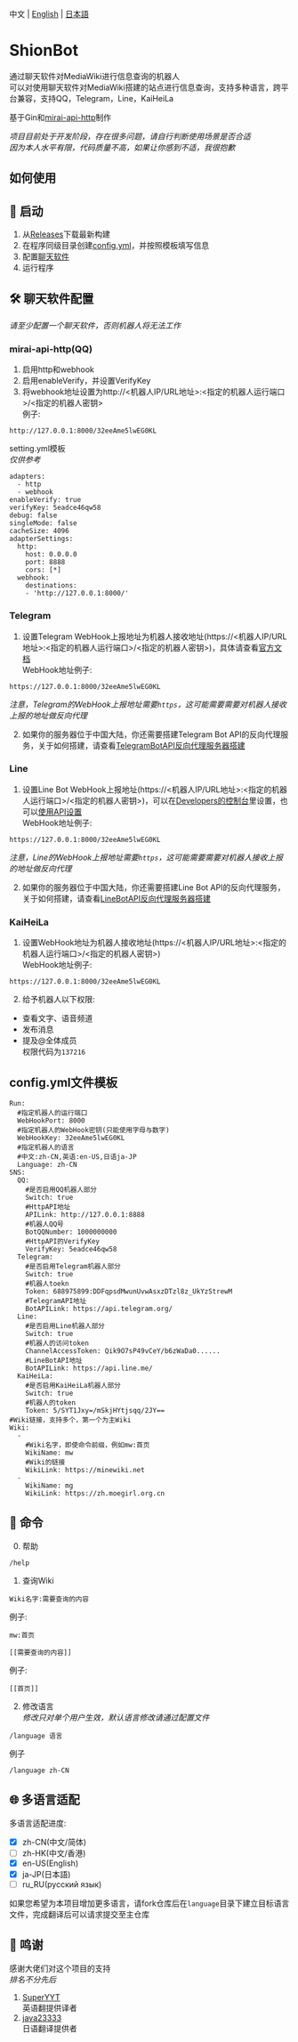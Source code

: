 中文 | [English](docs/README-en-US.md) | [日本語](docs/README-ja-JP.md)
# ShionBot
通过聊天软件对MediaWiki进行信息查询的机器人  
可以对使用聊天软件对MediaWiki搭建的站点进行信息查询，支持多种语言，跨平台兼容，支持QQ，Telegram，Line，KaiHeiLa

基于Gin和[mirai-api-http](https://github.com/project-mirai/mirai-api-http)制作

*项目目前处于开发阶段，存在很多问题，请自行判断使用场景是否合适*  
*因为本人水平有限，代码质量不高，如果让你感到不适，我很抱歉*

## 如何使用

## 💮 启动  
1. 从[Releases](https://github.com/nyancatda/ShionBot/releases)下载最新构建
1. 在程序同级目录创建[config.yml](#configyml%E6%96%87%E4%BB%B6%E6%A8%A1%E6%9D%BF)，并按照模板填写信息
1. 配置[聊天软件](#%EF%B8%8F-聊天软件配置)
1. 运行程序

## 🛠️ 聊天软件配置
*请至少配置一个聊天软件，否则机器人将无法工作*
### mirai-api-http(QQ)
1. 启用http和webhook
2. 启用enableVerify，并设置VerifyKey
3. 将webhook地址设置为http://<机器人IP/URL地址>:<指定的机器人运行端口>/<指定的机器人密钥>  
  例子:
  ```
  http://127.0.0.1:8000/32eeAme5lwEG0KL
  ```

setting.yml模板  
*仅供参考*
```
adapters:
  - http
  - webhook
enableVerify: true
verifyKey: 5eadce46qw58
debug: false
singleMode: false
cacheSize: 4096
adapterSettings:
  http:
    host: 0.0.0.0
    port: 8888
    cors: [*]
  webhook:
    destinations: 
    - 'http://127.0.0.1:8000/'
```
### Telegram
1. 设置Telegram WebHook上报地址为机器人接收地址(https://<机器人IP/URL地址>:<指定的机器人运行端口>/<指定的机器人密钥>)，具体请查看[官方文档](https://core.telegram.org/bots/api#setwebhook)  
WebHook地址例子:
```
https://127.0.0.1:8000/32eeAme5lwEG0KL
```
*注意，Telegram的WebHook上报地址需要`https`，这可能需要需要对机器人接收上报的地址做反向代理*

2. 如果你的服务器位于中国大陆，你还需要搭建Telegram Bot API的反向代理服务，关于如何搭建，请查看[TelegramBotAPI反向代理服务器搭建](docs/Telegram/ReverseProxyAPI.md)
### Line
1. 设置Line Bot WebHook上报地址(https://<机器人IP/URL地址>:<指定的机器人运行端口>/<指定的机器人密钥>)，可以在[Developers的控制台](https://developers.line.biz/console/)里设置，也可以[使用API设置](https://developers.line.biz/en/reference/messaging-api/#set-webhook-endpoint-url)  
WebHook地址例子:
```
https://127.0.0.1:8000/32eeAme5lwEG0KL
```
*注意，Line的WebHook上报地址需要`https`，这可能需要需要对机器人接收上报的地址做反向代理*

2. 如果你的服务器位于中国大陆，你还需要搭建Line Bot API的反向代理服务，关于如何搭建，请查看[LineBotAPI反向代理服务器搭建](docs/Line/ReverseProxyAPI.md)
### KaiHeiLa
1. 设置WebHook地址为机器人接收地址(https://<机器人IP/URL地址>:<指定的机器人运行端口>/<指定的机器人密钥>)  
WebHook地址例子:
```
https://127.0.0.1:8000/32eeAme5lwEG0KL
```
2. 给予机器人以下权限:
* 查看文字、语音频道
* 发布消息
* 提及@全体成员  
权限代码为`137216`

## config.yml文件模板
```
Run:
  #指定机器人的运行端口
  WebHookPort: 8000
  #指定机器人的WebHook密钥(只能使用字母与数字)
  WebHookKey: 32eeAme5lwEG0KL
  #指定机器人的语言
  #中文:zh-CN,英语:en-US,日语ja-JP
  Language: zh-CN
SNS:
  QQ:
    #是否启用QQ机器人部分
    Switch: true
    #HttpAPI地址
    APILink: http://127.0.0.1:8888
    #机器人QQ号
    BotQQNumber: 1000000000
    #HttpAPI的VerifyKey
    VerifyKey: 5eadce46qw58
  Telegram:
    #是否启用Telegram机器人部分
    Switch: true
    #机器人toekn
    Token: 688975899:DDFqpsdMwunUvwAsxzDTzl8z_UkYzStrewM
    #TelegramAPI地址
    BotAPILink: https://api.telegram.org/
  Line:
    #是否启用Line机器人部分
    Switch: true
    #机器人的访问token
    ChannelAccessToken: Qik9O7sP49vCeY/b6zWaDa0......
    #LineBotAPI地址
    BotAPILink: https://api.line.me/
  KaiHeiLa:
    #是否启用KaiHeiLa机器人部分
    Switch: true
    #机器人的token
    Token: 5/SYT1Jxy=/mSkjHYtjsqq/2JY==
#Wiki链接，支持多个，第一个为主Wiki
Wiki:
  - 
    #Wiki名字，即使命令前缀，例如mw:首页
    WikiName: mw
    #Wiki的链接
    WikiLink: https://minewiki.net
  - 
    WikiName: mg
    WikiLink: https://zh.moegirl.org.cn
```

## 🔣 命令
0. 帮助
```
/help
```

1. 查询Wiki
```
Wiki名字:需要查询的内容
```
例子:
```
mw:首页
```

```
[[需要查询的内容]]
```
例子:
```
[[首页]]
```

2. 修改语言  
*修改只对单个用户生效，默认语言修改请通过配置文件*
```
/language 语言
```
例子
```
/language zh-CN
```

## 🌐 多语言适配
多语言适配进度:  
- [x] zh-CN(中文/简体)
- [ ] zh-HK(中文/香港)
- [x] en-US(English)
- [x] ja-JP(日本語)
- [ ] ru_RU(русский язык)

如果您希望为本项目增加更多语言，请fork仓库后在`language`目录下建立目标语言文件，完成翻译后可以请求提交至主仓库

## 🎐 鸣谢  
感谢大佬们对这个项目的支持  
*排名不分先后*
1. [SuperYYT](https://github.com/SuperYYT)  
  英语翻提供译者
2. [java23333](https://github.com/java23333)  
  日语翻译提供者